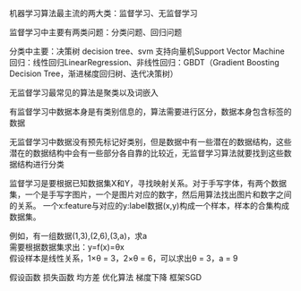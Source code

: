 
  机器学习算法最主流的两大类：监督学习、无监督学习
  
  监督学习中主要有两类问题：分类问题、回归问题
  
  分类中主要：决策树 decision tree、svm 支持向量机Support Vector Machine
  回归：线性回归LinearRegression、非线性回归：GBDT（Gradient Boosting Decision Tree，渐进梯度回归树、迭代决策树）
  
  无监督学习最常见的算法是聚类以及词嵌入
  
  有监督学习中数据本身是有类别信息的，算法需要进行区分，数据本身包含标签的数据
  
  无监督学习中数据没有预先标记好类别，但是数据中有一些潜在的数据结构，这些潜在的数据结构中会有一些部分各自靠的比较近，无监督学习算法就要找到这些数据结构进行分类
  
  监督学习是要根据已知数据集X和Y，寻找映射关系。对于手写字体，有两个数据集，一个是手写字图片，一个是图片对应的数字，然后用算法找出图片和数字之间的关系。
一个x:feature与对应的y:label数据(x,y)构成一个样本，样本的合集构成数据集。

  例如，有一组数据(1,3),(2,6),(3,a)，求a     
  需要根据数据集求出：y=f(x)=θx     
  假设样本是线性关系，1×θ = 3，2×θ = 6，可以求出θ = 3，a = 9     
  


假设函数
损失函数 均方差
优化算法 梯度下降 框架SGD
